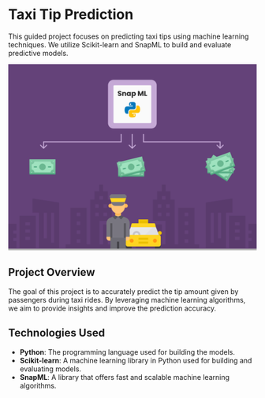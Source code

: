 # Taxi Tip Prediction

This guided project focuses on predicting taxi tips using machine learning techniques. We utilize Scikit-learn and SnapML to build and evaluate predictive models.

![Taxi Tip Prediction](taxitip.png)

## Project Overview

The goal of this project is to accurately predict the tip amount given by passengers during taxi rides. By leveraging machine learning algorithms, we aim to provide insights and improve the prediction accuracy.

## Technologies Used

- **Python**: The programming language used for building the models.
- **Scikit-learn**: A machine learning library in Python used for building and evaluating models.
- **SnapML**: A library that offers fast and scalable machine learning algorithms.
